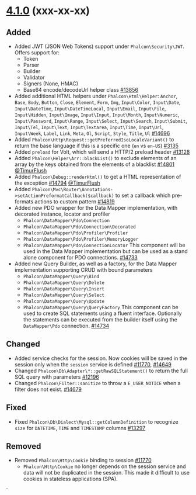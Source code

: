 # [4.1.0](https://github.com/phalcon/cphalcon/releases/tag/v4.1.0) (xxx-xx-xx)
## Added
- Added JWT (JSON Web Tokens) support under `Phalcon\Security\JWT`. Offers support for:
  - Token
  - Parser
  - Builder
  - Validator
  - Signers (None, HMAC)
  - Base64 encode/decodeUrl helper class
[#13856](https://github.com/phalcon/cphalcon/issues/13856)
- Added additional HTML helpers under `Phalcon\Html\Helper`: `Anchor`, `Base`, `Body`, `Button`, `Close`, `Element`, `Form`, `Img`, `Input\Color`, `Input\Date`, `Input\DateTime`, `Input\DateTimeLocal`, `Input\Email`, `Input\File`, `Input\Hidden`, `Input\Image`, `Input\Input`, `Input\Month`, `Input\Numeric`, `Input\Password`, `Input\Range`, `Input\Select`, `Input\Search`, `Input\Submit`, `Input\Tel`, `Input\Text`, `Input\Textarea`, `Input\Time`, `Input\Url`, `Input\Week`, `Label`, `Link`, `Meta`, `Ol`, `Script`, `Style`, `Title`, `Ul` 
[#14696](https://github.com/phalcon/cphalcon/issues/14696)
- Added `Phalcon\Http\Request::getPreferredIsoLocaleVariant()` to return the base language if this is a specific one (`en` vs `en-US`) [#3135](https://github.com/phalcon/cphalcon/issues/3135)
- Added `preload` for Volt, which will send a HTTP/2 preload header [#13128](https://github.com/phalcon/cphalcon/issues/13128)
- Added `Phalcon\Helper\Arr::blackList()` to exclude elements of an array by the keys obtained from the elements of a blacklist [#14801](https://github.com/phalcon/cphalcon/issues/14801) [@TimurFlush](https://github.com/TimurFlush)
- Added `Phalcon\Debug::renderHtml()` to get a HTML representation of the exception [#14794](https://github.com/phalcon/cphalcon/issues/14794) [@TimurFlush](https://github.com/TimurFlush)
- Added `Phalcon\Mvc\Router\Annotations->setActionPreformatCallback($callback)` to set a callback which pre-formats actions to custom pattern [#14819](https://github.com/phalcon/cphalcon/pull/14819)
- Added new PDO wrapper for the Data Mapper implementation, with decorated instance, locator and profiler
  - `Phalcon\DataMapper\Pdo\Connection`
  - `Phalcon\DataMapper\Pdo\Connection\Decorated`
  - `Phalcon\DataMapper\Pdo\Profiler\Profiler`
  - `Phalcon\DataMapper\Pdo\Profiler\MemoryLogger`
  - `Phalcon\DataMapper\Pdo\ConnectionLocator`
This component will be used in the Data Mapper implementation but can be used as a stand alone component for PDO connections. [#14733](https://github.com/phalcon/cphalcon/issues/14733)
- Added new Query Builder, as well as a factory, for the Data Mapper implementation supporting CRUD with bound parameters
  - `Phalcon\DataMapper\Query\Bind`
  - `Phalcon\DataMapper\Query\Delete`
  - `Phalcon\DataMapper\Query\Insert`
  - `Phalcon\DataMapper\Query\Select`
  - `Phalcon\DataMapper\Query\Update`
  - `Phalcon\DataMapper\Query\QueryFactory`
This component can be used to create SQL statements using a fluent interface. Optionally the statements can be executed from the builder itself using the `DataMapper\Pdo` connection. [#14734](https://github.com/phalcon/cphalcon/issues/14734)

## Changed
- Added service checks for the session. Now cookies will be saved in the session only when the `session` service is defined [#11770](https://github.com/phalcon/cphalcon/issues/11770), [#14649](https://github.com/phalcon/cphalcon/pull/14649)
- Changed `Phalcon\Db\Adapter\*::getRawSQLStatement()` to return the full SQL query with parameters [#12196](https://github.com/phalcon/cphalcon/issues/12196)
- Changed `Phalcon\Filter::sanitize` to throw a `E_USER_NOTICE` when a filter does not exist. [#14679](https://github.com/phalcon/cphalcon/issues/14679)

## Fixed
- Fixed `Phalcon\Db\Dialect\Mysql::getColumnDefinition` to recognize `size` for `DATETIME`, `TIME` and `TIMESTAMP` columns [#13297](https://github.com/phalcon/cphalcon/issues/13297)

## Removed
- Removed `Phalcon\Http\Cookie` binding to session [#11770](https://github.com/phalcon/cphalcon/issues/11770)
  - `Phalcon\Http\Cookie` no longer depends on the session service and data will not be duplicated in the session. This made it difficult to use cookies in stateless applications (SPA).

`
